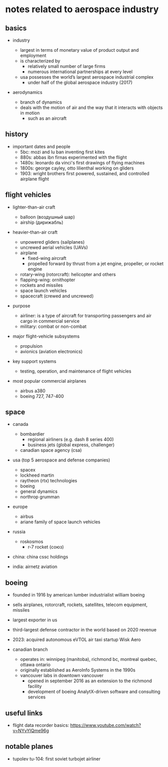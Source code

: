 # notes related to aerospace industry

## basics

- industry
  - largest in terms of monetary value of product output and employment
  - is characterized by
    - relatively small number of large firms
    - numerous international partnerships at every level
  - usa possesses the world’s largest aerospace industrial complex
    - under half of the global aerospace industry (2017)

- aerodynamics
  - branch of dynamics
  - deals with the motion of air and the way that it interacts with objects in motion
    - such as an aircraft


## history

- important dates and people
  - 5bc:   mozi and lu ban inventing first kites
  - 880s:  abbas ibn firnas experimented with the flight
  - 1480s: leonardo da vinci's first drawings of flying machines
  - 1800s: george cayley, otto lilienthal working on gliders
  - 1903:  wright brothers first powered, sustained, and controlled airplane flight


## flight vehicles

- lighter-than-air craft
  - balloon (воздушный шар)
  - airship (дирижабль)

- heavier-than-air craft
  - unpowered gliders (sailplanes)
  - uncrewed aerial vehicles (UAVs)
  - airplane
    - fixed-wing aircraft
    - propelled forward by thrust from a jet engine, propeller, or rocket engine
  - rotary-wing (rotorcraft): helicopter and others
  - flapping-wing: ornithopter
  - rockets and missiles
  - space launch vehicles
  - spacecraft (crewed and uncrewed)

- purpose
  - airliner: is a type of aircraft for transporting passengers and air cargo in commercial service
  - military: combat or non-combat

- major flight-vehicle subsystems 
  - propulsion
  - avionics (aviation electronics)

- key support systems
  - testing, operation, and maintenance of flight vehicles

- most popular commercial airplanes
  - airbus a380
  - boeing 727, 747-400


## space

- canada
  - bombardier
    - regional airliners (e.g. dash 8 series 400)
    - business jets (global express, challenger)
  - canadian space agency (csa)

- usa (top 5 aerospace and defense companies)
  - spacex
  - lockheed martin
  - raytheon (rtx) technologies
  - boeing
  - general dynamics
  - northrop grumman

- europe
  - airbus
  - ariane family of space launch vehicles

- russia
  - roskosmos
    - r-7 rocket (союз)

- china: china cssc holdings

- india: airnetz aviation


## boeing

- founded in 1916 by american lumber industrialist william boeing
- sells airplanes, rotorcraft, rockets, satellites, telecom equipment, missiles
- largest exporter in us
- third-largest defense contractor in the world based on 2020 revenue
- 2023: acquired autonomous eVTOL air taxi startup Wisk Aero

- canadian branch
  - operates in: winnipeg (manitoba), richmond bc, montreal quebec, ottawa ontario
  - originally established as AeroInfo Systems in the 1990s
  - vancouver labs in downtown vancouver
    - opened in september 2016 as an extension to the richmond facility
    - development of boeing AnalytX-driven software and consulting services


## useful links

- flight data recorder basics: https://www.youtube.com/watch?v=NYvYlQme96g


## notable planes

- tupolev tu-104: first soviet turbojet airliner